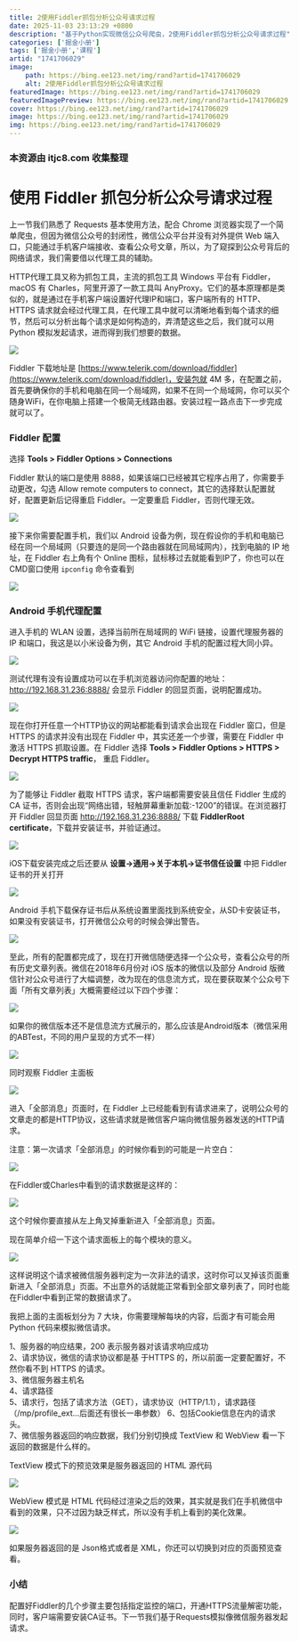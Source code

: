 ```yaml
---
title: 2使用Fiddler抓包分析公众号请求过程
date: 2025-11-03 23:13:29 +0800
description: "基于Python实现微信公众号爬虫，2使用Fiddler抓包分析公众号请求过程"
categories: ['掘金小册']
tags: ['掘金小册','课程']
artid: "1741706029"
image:
    path: https://bing.ee123.net/img/rand?artid=1741706029
    alt: 2使用Fiddler抓包分析公众号请求过程
featuredImage: https://bing.ee123.net/img/rand?artid=1741706029
featuredImagePreview: https://bing.ee123.net/img/rand?artid=1741706029
cover: https://bing.ee123.net/img/rand?artid=1741706029
image: https://bing.ee123.net/img/rand?artid=1741706029
img: https://bing.ee123.net/img/rand?artid=1741706029
---
```


### 本资源由 itjc8.com 收集整理
# 使用 Fiddler 抓包分析公众号请求过程

上一节我们熟悉了 Requests 基本使用方法，配合 Chrome 浏览器实现了一个简单爬虫，但因为微信公众号的封闭性，微信公众平台并没有对外提供 Web 端入口，只能通过手机客户端接收、查看公众号文章，所以，为了窥探到公众号背后的网络请求，我们需要借以代理工具的辅助。

HTTP代理工具又称为抓包工具，主流的抓包工具 Windows 平台有 Fiddler，macOS 有 Charles，阿里开源了一款工具叫 AnyProxy。它们的基本原理都是类似的，就是通过在手机客户端设置好代理IP和端口，客户端所有的 HTTP、HTTPS 请求就会经过代理工具，在代理工具中就可以清晰地看到每个请求的细节，然后可以分析出每个请求是如何构造的，弄清楚这些之后，我们就可以用 Python 模拟发起请求，进而得到我们想要的数据。



![](https://user-gold-cdn.xitu.io/2017/12/21/16076ebe7c39555e?w=400&h=189&f=png&s=16585)


Fiddler 下载地址是 [https://www.telerik.com/download/fiddler](https://www.telerik.com/download/fiddler)，安装包就 4M 多，在配置之前，首先要确保你的手机和电脑在同一个局域网，如果不在同一个局域网，你可以买个随身WiFi，在你电脑上搭建一个极简无线路由器。安装过程一路点击下一步完成就可以了。

### Fiddler 配置

选择  **Tools > Fiddler Options > Connections**

Fiddler 默认的端口是使用 8888，如果该端口已经被其它程序占用了，你需要手动更改，勾选 Allow remote computers to connect，其它的选择默认配置就好，配置更新后记得重启 Fiddler。一定要重启 Fiddler，否则代理无效。


![](https://user-gold-cdn.xitu.io/2017/12/21/16076ec4c6769b0e?w=545&h=332&f=jpeg&s=59210)

接下来你需要配置手机，我们以 Android 设备为例，现在假设你的手机和电脑已经在同一个局域网（只要连的是同一个路由器就在同局域网内），找到电脑的 IP 地址，在 Fiddler 右上角有个 Online 图标，鼠标移过去就能看到IP了，你也可以在CMD窗口使用 `ipconfig` 命令查看到


![](https://user-gold-cdn.xitu.io/2017/12/21/16076ec782894dc7?w=545&h=229&f=png&s=11588)

### Android 手机代理配置

进入手机的 WLAN 设置，选择当前所在局域网的 WiFi 链接，设置代理服务器的 IP 和端口，我这是以小米设备为例，其它 Android 手机的配置过程大同小异。


![](https://user-gold-cdn.xitu.io/2017/12/21/16076ecb29d33fed?w=606&h=419&f=png&s=33194)

测试代理有没有设置成功可以在手机浏览器访问你配置的地址：http://192.168.31.236:8888/ 会显示 Fiddler 的回显页面，说明配置成功。


![](https://user-gold-cdn.xitu.io/2017/12/21/16076ecef988458a?w=545&h=266&f=png&s=28894)


现在你打开任意一个HTTP协议的网站都能看到请求会出现在 Fiddler 窗口，但是 HTTPS 的请求并没有出现在 Fiddler 中，其实还差一个步骤，需要在 Fiddler 中激活 HTTPS 抓取设置。在 Fiddler 选择 **Tools > Fiddler Options > HTTPS > Decrypt HTTPS traffic**， 重启 Fiddler。


![](https://user-gold-cdn.xitu.io/2017/12/21/16076ed2835c948a?w=539&h=260&f=jpeg&s=24448)


为了能够让 Fiddler 截取 HTTPS 请求，客户端都需要安装且信任 Fiddler 生成的 CA 证书，否则会出现“网络出错，轻触屏幕重新加载:-1200”的错误。在浏览器打开 Fiddler 回显页面 http://192.168.31.236:8888/ 下载 **FiddlerRoot certificate**，下载并安装证书，并验证通过。


![](https://user-gold-cdn.xitu.io/2017/12/21/16076ed5fe54365c?w=926&h=283&f=jpeg&s=65828)

iOS下载安装完成之后还要从 **设置->通用->关于本机->证书信任设置** 中把 Fiddler 证书的开关打开



![](https://user-gold-cdn.xitu.io/2017/12/21/16076ed87c067644?w=637&h=534&f=png&s=96133)


Android 手机下载保存证书后从系统设置里面找到系统安全，从SD卡安装证书，如果没有安装证书，打开微信公众号的时候会弹出警告。


![](https://user-gold-cdn.xitu.io/2017/12/21/16076edb9b11af6e?w=471&h=407&f=jpeg&s=18776)





至此，所有的配置都完成了，现在打开微信随便选择一个公众号，查看公众号的所有历史文章列表。微信在2018年6月份对 iOS 版本的微信以及部分 Android 版微信针对公众号进行了大幅调整，改为现在的信息流方式，现在要获取某个公众号下面「所有文章列表」大概需要经过以下四个步骤：


![](https://user-gold-cdn.xitu.io/2018/9/8/165b6bfe0e38ebe1?w=1226&h=462&f=jpeg&s=101256)

如果你的微信版本还不是信息流方式展示的，那么应该是Android版本（微信采用的ABTest，不同的用户呈现的方式不一样）


![](https://user-gold-cdn.xitu.io/2018/9/8/165b6c1674c35006?w=933&h=658&f=jpeg&s=120420)

同时观察 Fiddler 主面板


![](https://user-gold-cdn.xitu.io/2017/12/21/16076f01e2d43cc4?w=657&h=222&f=gif&s=16040)

进入「全部消息」页面时，在 Fiddler 上已经能看到有请求进来了，说明公众号的文章走的都是HTTP协议，这些请求就是微信客户端向微信服务器发送的HTTP请求。

注意：第一次请求「全部消息」的时候你看到的可能是一片空白：


![](https://user-gold-cdn.xitu.io/2018/9/8/165b6ca355fc077a?w=748&h=510&f=jpeg&s=21348)

在Fiddler或Charles中看到的请求数据是这样的：


![](https://user-gold-cdn.xitu.io/2018/9/8/165b6cb6368e4386?w=1840&h=666&f=png&s=154258)

这个时候你要直接从左上角叉掉重新进入「全部消息」页面。

现在简单介绍一下这个请求面板上的每个模块的意义。


![](https://user-gold-cdn.xitu.io/2017/12/21/16076ee298ad70f6?w=1146&h=594&f=jpeg&s=135253)

这样说明这个请求被微信服务器判定为一次非法的请求，这时你可以叉掉该页面重新进入「全部消息」页面。不出意外的话就能正常看到全部文章列表了，同时也能在Fiddler中看到正常的数据请求了。

我把上面的主面板划分为 7 大块，你需要理解每块的内容，后面才有可能会用 Python 代码来模拟微信请求。

1、服务器的响应结果，200 表示服务器对该请求响应成功  
2、请求协议，微信的请求协议都是基 于HTTPS 的，所以前面一定要配置好，不然你看不到 HTTPS 的请求。  
3、微信服务器主机名   
4、请求路径   
5、请求行，包括了请求方法（GET），请求协议（HTTP/1.1），请求路径（/mp/profile_ext...后面还有很长一串参数） 
6、包括Cookie信息在内的请求头。  
7、微信服务器返回的响应数据，我们分别切换成 TextView 和 WebView 看一下返回的数据是什么样的。


TextView 模式下的预览效果是服务器返回的 HTML 源代码


![](https://user-gold-cdn.xitu.io/2017/12/21/16076ee4cce9a909?w=750&h=229&f=jpeg&s=28314)

WebView 模式是 HTML 代码经过渲染之后的效果，其实就是我们在手机微信中看到的效果，只不过因为缺乏样式，所以没有手机上看到的美化效果。


![](https://user-gold-cdn.xitu.io/2017/12/21/16076ee68550314d?w=753&h=213&f=jpeg&s=18543)

如果服务器返回的是 Json格式或者是 XML，你还可以切换到对应的页面预览查看。


### 小结

配置好Fiddler的几个步骤主要包括指定监控的端口，开通HTTPS流量解密功能，同时，客户端需要安装CA证书。下一节我们基于Requests模拟像微信服务器发起请求。